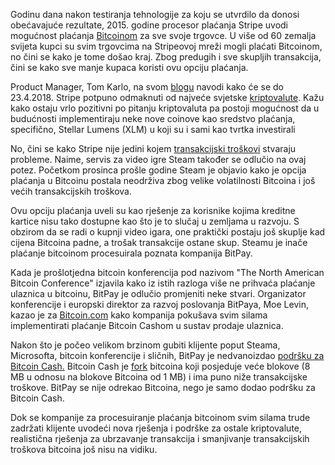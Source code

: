 Godinu dana nakon testiranja tehnologije za koju se utvrdilo da donosi obećavajuće rezultate, 2015. godine procesor plaćanja Stripe uvodi mogućnost plaćanja [Bitcoinom][btc] za sve svoje trgovce. U više od 60 zemalja svijeta kupci su svim trgovcima na Stripeovoj mreži mogli plaćati Bitcoinom, no čini se kako je tome došao kraj. Zbog predugih i sve skupljih transakcija, čini se kako sve manje kupaca koristi ovu opciju plaćanja. 

Product Manager, Tom Karlo, na svom [blogu][blog] navodi kako će se do 23.4.2018. Stripe potpuno odmaknuti od najveće svjetske [kriptovalute][cc]. Kažu kako ostaju vrlo pozitivni po pitanju kriptovaluta pa postoji mogućnost da u budućnosti implementiraju neke nove coinove kao sredstvo plaćanja, specifično, Stellar Lumens (XLM) u koji su i sami kao tvrtka investirali

No, čini se kako Stripe nije jedini kojem [transakcijski troškovi][fee] stvaraju probleme. Naime, servis za video igre Steam također se odlučio na ovaj potez. Početkom prosinca prošle godine Steam je objavio kako je opcija plaćanja u Bitcoinu postala neodrživa zbog velike volatilnosti Bitcoina i još većih transakcijskih troškova. 

Ovu opciju plaćanja uveli su kao rješenje za korisnike kojima kreditne kartice nisu tako dostupne kao što je to slučaj u zemljama u razvoju. S obzirom da se radi o kupnji video igara, one praktički postaju još skuplje kad cijena Bitcoina padne, a trošak transakcije ostane skup. Steamu je inače plaćanje bitcoinom  procesuirala poznata kompanija BitPay.

Kada je prošlotjedna bitcoin konferencija pod nazivom "The North American Bitcoin Conference" izjavila kako iz istih razloga više ne prihvaća plaćanje ulaznica u bitcoinu, BitPay je odlučio promjeniti neke stvari. Organizator konferencije i europski direktor za razvoj poslovanja BitPaya, Moe Levin, kazao je za [Bitcoin.com][link] kako kompanija pokušava svim silama implementirati plaćanje Bitcoin Cashom u sustav prodaje ulaznica.

Nakon što je počeo velikom brzinom gubiti klijente poput Steama, Microsofta, bitcoin konferencije i sličnih, BitPay je nedvanoizdao [podršku za Bitcoin Cash.][bitpay] Bitcoin Cash je [fork][fork] bitcoina koji posjeduje veće blokove (8 MB u odnosu na blokove Bitcoina od 1 MB) i ima puno niže transakcijske troškove. BitPay se nije odrekao Bitcoina, nego je samo dodao podršku za Bitcoin Cash.

Dok se kompanije za procesuiranje plaćanja bitcoinom svim silama trude zadržati klijente uvodeći nova rješenja i podrške za ostale kriptovalute, realistična rješenja za ubrzavanje transakcija i smanjivanje transakcijskih troškova bitcoina još nisu na vidiku.

[btc]: https://bitfalls.com/hr/2017/09/01/send-receive-bitcoin/
[fee]: https://bitfalls.com/hr/glossary/#transaction-fee
[fork]: https://bitfalls.com/hr/2017/11/07/segwit2x-fork-can-expect-whos-behind/
[cc]: https://bitfalls.com/hr/2017/08/20/cryptocurrency/
[blog]: https://stripe.com/blog/ending-bitcoin-support
[link]: https://news.bitcoin.com/miami-bitcoin-conference-stops-accepting-bitcoin-due-to-fees-and-congestion/
[bitpay]: https://support.bitpay.com/hc/en-us/articles/115004671663-BitPay-s-Adopted-Conventions-for-Bitcoin-Cash-Addresses-URIs-and-Payment-Requests
